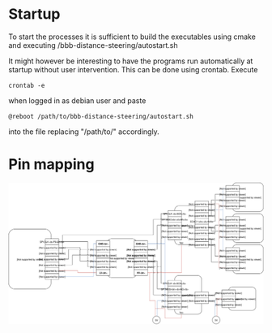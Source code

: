 
# Startup

To start the processes it is sufficient to build the executables using cmake and executing /bbb-distance-steering/autostart.sh

It might however be interesting to have the programs run automatically at startup without user intervention. This can be done using crontab. Execute 
```
crontab -e
```
when logged in as debian user and paste 
```
@reboot /path/to/bbb-distance-steering/autostart.sh
```
into the file replacing "/path/to/" accordingly.

# Pin mapping
![Pin mapping](https://raw.githubusercontent.com/fhyy/MF2063-ESS-NW-CAR/master/resources/diagrams/distance-steering-node.svg?sanitize=true)
